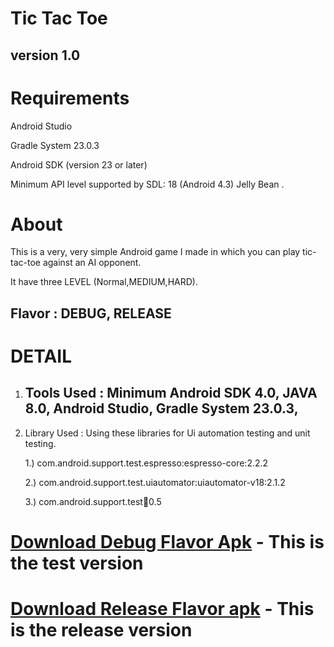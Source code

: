 Tic Tac Toe
===================================
version 1.0
--------------
Requirements
=============
Android Studio

Gradle System 23.0.3

Android SDK (version 23 or later)

Minimum API level supported by SDL: 18 (Android 4.3) Jelly Bean .


About
=====
This is a very, very simple Android game I made in which you can play tic-tac-toe against an AI opponent.

It have three LEVEL (Normal,MEDIUM,HARD).

Flavor : DEBUG, RELEASE
------
DETAIL
=======
1. Tools Used : Minimum Android SDK 4.0, JAVA 8.0, Android Studio, Gradle System 23.0.3,
   ----------
2. Library Used : Using these libraries for Ui automation testing and unit testing.

      1.) com.android.support.test.espresso:espresso-core:2.2.2

      2.) com.android.support.test.uiautomator:uiautomator-v18:2.1.2

      3.) com.android.support.test:runner:0.5




 **[Download Debug Flavor Apk](https://bitbucket.org/rahul_yadav_/myntra-assistant-tictactoe-game/downloads/Tic%20Tac%20Toe-1.0-sandbox-debug.apk)** - This is the test version
======================
 **[Download Release Flavor apk](https://bitbucket.org/rahul_yadav_/myntra-assistant-tictactoe-game/downloads/Tic%20Tac%20Toe-1.0-production-release.apk)** - This is the release version
========================